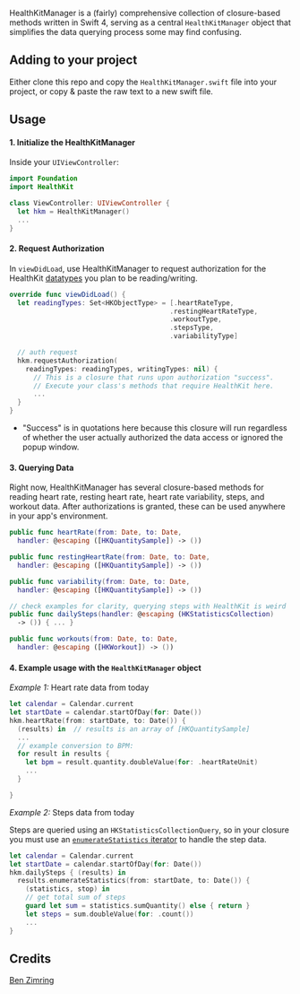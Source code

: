 HealthKitManager is a (fairly) comprehensive collection of closure-based methods written in Swift 4, serving as a central `HealthKitManager` object that simplifies the data querying process some may find confusing.


## Adding to your project

Either clone this repo and copy the `HealthKitManager.swift` file into your project, or copy & paste the raw text to a new swift file.

## Usage

#### 1. Initialize the HealthKitManager
Inside your `UIViewController`:

```swift
import Foundation
import HealthKit

class ViewController: UIViewController {
  let hkm = HealthKitManager()
  ...
}
```
#### 2. Request Authorization
In `viewDidLoad`, use HealthKitManager to request authorization for the HealthKit [datatypes](https://developer.apple.com/documentation/healthkit/hkquantitytypeidentifier) you plan to be reading/writing.

```swift
override func viewDidLoad() {
  let readingTypes: Set<HKObjectType> = [.heartRateType,
                                        .restingHeartRateType,
                                        .workoutType,
                                        .stepsType,
                                        .variabilityType]

  // auth request
  hkm.requestAuthorization(
    readingTypes: readingTypes, writingTypes: nil) {
      // This is a closure that runs upon authorization "success".
      // Execute your class's methods that require HealthKit here.
      ...
  }
}
```

- "Success" is in quotations here because this closure will run regardless of whether the user actually authorized the data access or ignored the popup window.

#### 3. Querying Data
Right now, HealthKitManager has several closure-based methods for reading heart rate, resting heart rate, heart rate variability, steps, and workout data.  After authorizations is granted, these can be used anywhere in your app's environment.
```swift
public func heartRate(from: Date, to: Date,
  handler: @escaping ([HKQuantitySample]) -> ())
```

```swift
public func restingHeartRate(from: Date, to: Date,
  handler: @escaping ([HKQuantitySample]) -> ())
```

```swift
public func variability(from: Date, to: Date,
  handler: @escaping ([HKQuantitySample]) -> ())
```

```swift
// check examples for clarity, querying steps with HealthKit is weird
public func dailySteps(handler: @escaping (HKStatisticsCollection)
  -> ()) { ... }
```

```swift
public func workouts(from: Date, to: Date,
  handler: @escaping ([HKWorkout]) -> ())
```


#### 4. Example usage with the `HealthKitManager` object
_Example 1:_ Heart rate data from today
```swift
let calendar = Calendar.current
let startDate = calendar.startOfDay(for: Date())
hkm.heartRate(from: startDate, to: Date()) {
  (results) in  // results is an array of [HKQuantitySample]
  ...
  // example conversion to BPM:
  for result in results {
    let bpm = result.quantity.doubleValue(for: .heartRateUnit)
    ...
  }

}
```

_Example 2:_ Steps data from today

Steps are queried using an `HKStatisticsCollectionQuery`, so in your closure you must use an [`enumerateStatistics` iterator](https://developer.apple.com/documentation/healthkit/hkstatisticscollection/1615783-enumeratestatistics) to handle the step data.

```swift
let calendar = Calendar.current
let startDate = calendar.startOfDay(for: Date())
hkm.dailySteps { (results) in
  results.enumerateStatistics(from: startDate, to: Date()) {
    (statistics, stop) in
    // get total sum of steps
    guard let sum = statistics.sumQuantity() else { return }
    let steps = sum.doubleValue(for: .count())
    ...
}

```

## Credits
[Ben Zimring](https://github.com/benzimring)
